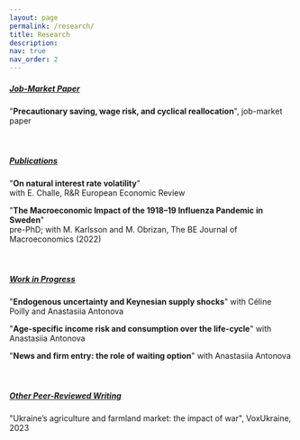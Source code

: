 ```yaml
---
layout: page
permalink: /research/
title: Research
description:
nav: true
nav_order: 2
---
```



<h5><u>Job-Market Paper</u></h5> 

"<b>Precautionary saving, wage risk, and cyclical reallocation</b>", job-market paper
<br/><br/><br/>

<h5><u>Publications</u></h5>
 
"<b>On natural interest rate volatility</b>" <br/>
with E. Challe, R&R European Economic Review

"<b>The Macroeconomic Impact of the 1918–19 Influenza Pandemic in Sweden</b>" <br/>
pre-PhD; with M. Karlsson and M. Obrizan, The BE Journal of Macroeconomics (2022)
<br/><br/><br/>

<h5><u>Work in Progress</u></h5>

"<b>Endogenous uncertainty and Keynesian supply shocks</b>" with Céline Poilly and Anastasiia Antonova

"<b>Age-specific income risk and consumption over the life-cycle</b>" with Anastasiia Antonova

"<b>News and firm entry: the role of waiting option</b>" with Anastasiia Antonova
<br/><br/><br/>

<h5><u>Other Peer-Reviewed Writing</u></h5>

"Ukraine’s agriculture and farmland market: the impact of war", VoxUkraine, 2023 
